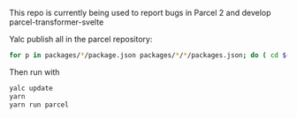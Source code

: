 This repo is currently being used to report bugs in Parcel 2 and develop parcel-transformer-svelte

Yalc publish all in the parcel repository:
```sh
for p in packages/*/package.json packages/*/*/packages.json; do ( cd $(dirname $p); yalc push ) ; done
```

Then run with
```sh
yalc update
yarn
yarn run parcel
```

